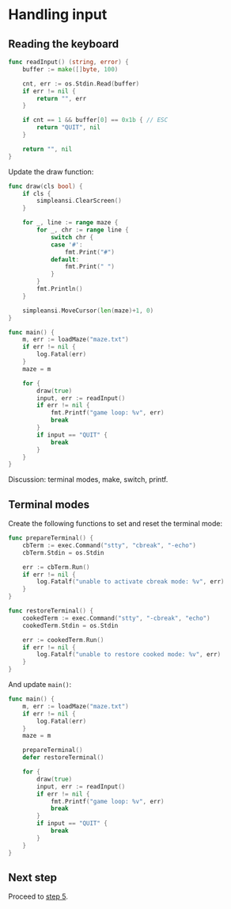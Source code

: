 # Handling input

## Reading the keyboard

```go
func readInput() (string, error) {
    buffer := make([]byte, 100)

    cnt, err := os.Stdin.Read(buffer)
    if err != nil {
        return "", err
    }

    if cnt == 1 && buffer[0] == 0x1b { // ESC
        return "QUIT", nil
    }

    return "", nil
}
```

Update the draw function:

```go
func draw(cls bool) {
	if cls {
		simpleansi.ClearScreen()
	}

	for _, line := range maze {
		for _, chr := range line {
			switch chr {
			case '#':
				fmt.Print("#")
			default:
				fmt.Print(" ")
			}
		}
		fmt.Println()
	}

	simpleansi.MoveCursor(len(maze)+1, 0)
}
```


```go
func main() {
	m, err := loadMaze("maze.txt")
	if err != nil {
		log.Fatal(err)
	}
	maze = m

	for {
		draw(true)
		input, err := readInput()
		if err != nil {
			fmt.Printf("game loop: %v", err)
			break
		}
		if input == "QUIT" {
			break
		}
	}
}
```

Discussion: terminal modes, make, switch, printf.

## Terminal modes

Create the following functions to set and reset the terminal mode:

```go
func prepareTerminal() {
	cbTerm := exec.Command("stty", "cbreak", "-echo")
	cbTerm.Stdin = os.Stdin

	err := cbTerm.Run()
	if err != nil {
		log.Fatalf("unable to activate cbreak mode: %v", err)
	}
}

func restoreTerminal() {
	cookedTerm := exec.Command("stty", "-cbreak", "echo")
	cookedTerm.Stdin = os.Stdin

	err := cookedTerm.Run()
	if err != nil {
		log.Fatalf("unable to restore cooked mode: %v", err)
	}
}
```

And update `main()`:

```go
func main() {
	m, err := loadMaze("maze.txt")
	if err != nil {
		log.Fatal(err)
	}
	maze = m

	prepareTerminal()
	defer restoreTerminal()

	for {
		draw(true)
		input, err := readInput()
		if err != nil {
			fmt.Printf("game loop: %v", err)
			break
		}
		if input == "QUIT" {
			break
		}
	}
}
```

## Next step

Proceed to [step 5](STEP5.md).
